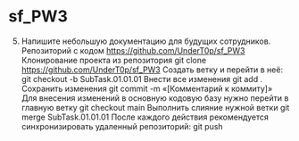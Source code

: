 # sf_PW3

5. Напишите небольшую документацию для будущих сотрудников.
 Репозиторий с кодом https://github.com/UnderT0p/sf_PW3
 Клонирование проекта из репозитория
git clone https://github.com/UnderT0p/sf_PW3
 Создать ветку и перейти в неё:
git checkout -b SubTask.01.01.01
 Внести все изменения
git add .
 Сохранить изменения
git commit -m «[Комментарий к коммиту]»
 Для внесения изменений в основную кодовую базу нужно перейти в главную ветку
git checkout main
 Выполнить слияние нужной ветки
git merge SubTask.01.01.01
 После каждого действия рекомендуется синхронизировать удаленный репозиторий:
git push
